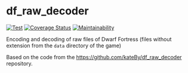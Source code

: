 # df_raw_decoder

[![Test](https://github.com/dfint/df_raw_decoder/actions/workflows/test.yml/badge.svg)](https://github.com/dfint/df_raw_decoder/actions/workflows/test.yml)
[![Coverage Status](https://coveralls.io/repos/github/dfint/df_raw_decoder/badge.svg?branch=develop)](https://coveralls.io/github/dfint/df_raw_decoder?branch=develop)
[![Maintainability](https://api.codeclimate.com/v1/badges/6c2932d7767c133dee32/maintainability)](https://codeclimate.com/github/dfint/df_raw_decoder/maintainability)

Encoding and decoding of raw files of Dwarf Fortress (files without extension from the `data` directory of the game)

Based on the code from the https://github.com/kateBy/df_raw_decoder repository.
